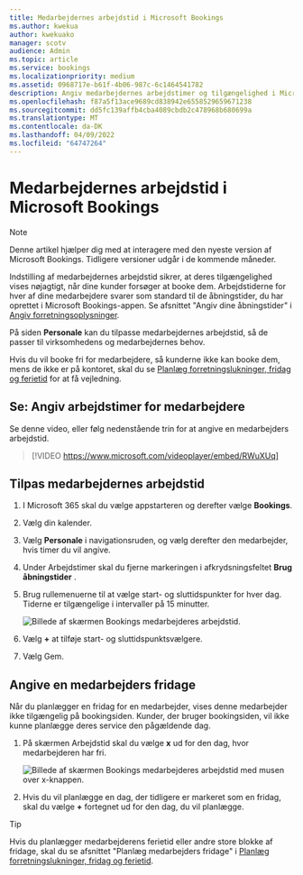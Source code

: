 ```yaml
---
title: Medarbejdernes arbejdstid i Microsoft Bookings
ms.author: kwekua
author: kwekuako
manager: scotv
audience: Admin
ms.topic: article
ms.service: bookings
ms.localizationpriority: medium
ms.assetid: 0968717e-b61f-4b06-987c-6c1464541782
description: Angiv medarbejdernes arbejdstimer og tilgængelighed i Microsoft Bookings.
ms.openlocfilehash: f87a5f13ace9689cd838942e6558529659671238
ms.sourcegitcommit: dd5fc139affb4cba4089cbdb2c478968b680699a
ms.translationtype: MT
ms.contentlocale: da-DK
ms.lasthandoff: 04/09/2022
ms.locfileid: "64747264"
---
```

# <a name="employee-working-hours-in-microsoft-bookings"></a>Medarbejdernes arbejdstid i Microsoft Bookings

> [!NOTE]
> Denne artikel hjælper dig med at interagere med den nyeste version af Microsoft Bookings. Tidligere versioner udgår i de kommende måneder.

Indstilling af medarbejdernes arbejdstid sikrer, at deres tilgængelighed vises nøjagtigt, når dine kunder forsøger at booke dem. Arbejdstiderne for hver af dine medarbejdere svarer som standard til de åbningstider, du har oprettet i Microsoft Bookings-appen. Se afsnittet "Angiv dine åbningstider" i [Angiv forretningsoplysninger](enter-business-information.md).

På siden **Personale** kan du tilpasse medarbejdernes arbejdstid, så de passer til virksomhedens og medarbejdernes behov.

Hvis du vil booke fri for medarbejdere, så kunderne ikke kan booke dem, mens de ikke er på kontoret, skal du se [Planlæg forretningslukninger, fridag og ferietid](schedule-closures-time-off-vacation.md) for at få vejledning.

## <a name="watch-set-employee-working-hours"></a>Se: Angiv arbejdstimer for medarbejdere

Se denne video, eller følg nedenstående trin for at angive en medarbejders arbejdstid.

> [!VIDEO https://www.microsoft.com/videoplayer/embed/RWuXUq]

## <a name="customize-employee-working-hours"></a>Tilpas medarbejdernes arbejdstid

1. I Microsoft 365 skal du vælge appstarteren og derefter vælge **Bookings**.

1. Vælg din kalender.

1. Vælg **Personale** i navigationsruden, og vælg derefter den medarbejder, hvis timer du vil angive.

1. Under Arbejdstimer skal du fjerne markeringen i afkrydsningsfeltet **Brug åbningstider** .

1. Brug rullemenuerne til at vælge start- og sluttidspunkter for hver dag. Tiderne er tilgængelige i intervaller på 15 minutter.

   ![Billede af skærmen Bookings medarbejderes arbejdstid.](../media/bookings-staff-hours.png)

1. Vælg **+** at tilføje start- og sluttidspunktsvælgere.

1. Vælg Gem.

## <a name="set-an-employees-days-off"></a>Angive en medarbejders fridage

Når du planlægger en fridag for en medarbejder, vises denne medarbejder ikke tilgængelig på bookingsiden. Kunder, der bruger bookingsiden, vil ikke kunne planlægge deres service den pågældende dag.

1. På skærmen Arbejdstid skal du vælge **x** ud for den dag, hvor medarbejderen har fri.

   ![Billede af skærmen Bookings medarbejderes arbejdstid med musen over x-knappen.](../media/bookings-staff-time-off.png)

1. Hvis du vil planlægge en dag, der tidligere er markeret som en fridag, skal du vælge **+** fortegnet ud for den dag, du vil planlægge.

> [!TIP]
> Hvis du planlægger medarbejderens ferietid eller andre store blokke af fridage, skal du se afsnittet "Planlæg medarbejders fridage" i [Planlæg forretningslukninger, fridag og ferietid](schedule-closures-time-off-vacation.md#schedule-employee-time-off).
